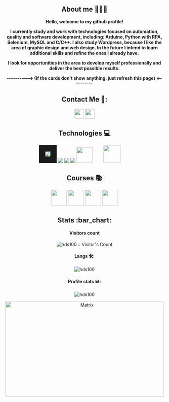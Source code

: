 <h2 align="center">About me 👨🏻‍💻 </h2>

<div align="center">
  
**Hello, welcome to my github profile!**

**I currently study and work with technologies focused on automation, quality and software development, including: Arduino, Python with RPA, Selenium, MySQL and C/C++. I also study Wordpress, because I like the area of graphic design and web design. In the future I intend to learn additional skills and refine the ones I already have.**

**I look for opportunities in the area to develop myself professionally and deliver the best possible results.**

**----------> (If the cards don't show anything, just refresh this page) <----------**

</div>

<h2 align="center">Contact Me 💼:</h2>  

  <div align="center">
    
  [<img src="https://www.vectorlogo.zone/logos/linkedin/linkedin-icon.svg" height="30"/></a>](https://www.linkedin.com/in/jo%C3%A3o-pedro-h-da-silva-8ab801284/)
  [<img src="https://www.vectorlogo.zone/logos/protonmail/protonmail-ar21.svg" height="30"/></a>](https://proton.me/mail)


</div>

<h2 align="center">Technologies 💻</h2>

<div align="center">
  
<img src="https://www.vectorlogo.zone/logos/wordpress/wordpress-ar21.svg" border="20"/>
<img src="https://www.vectorlogo.zone/logos/mysql/mysql-ar21.svg"/>
<img src="https://www.vectorlogo.zone/logos/python/python-horizontal.svg"/>
<img src="https://www.vectorlogo.zone/logos/arduino/arduino-ar21.svg"/>
<img src="https://upload.wikimedia.org/wikipedia/commons/thumb/1/18/ISO_C%2B%2B_Logo.svg/306px-ISO_C%2B%2B_Logo.png" height="50"/>
<img src="https://cdn-icons-png.flaticon.com/512/8001/8001983.png" height="55" hspace="30"/>

</div>

<h2 align="center">Courses 📚</h2>

<div align="center">

[<img src="https://hermes.dio.me/tracks/46ac522b-ff3e-4f73-b473-cfe634c26dac.png" height="50"/></a>](https://www.dio.me/certificate/7FFA4F22/share)
[<img src="https://hermes.dio.me/tracks/f7103da6-32cf-46a4-be1c-c97067534355.png" height="50"/></a>](https://www.dio.me/certificate/406E8C52/share)
[<img src="https://hermes.dio.me/tracks/d33ee9c3-8a34-4913-8bfa-d21bdc2109b0.png" height="50"/></a>](https://www.dio.me/certificate/2E6DBB78/share)
[<img src="https://hermes.dio.me/tracks/c18d5f71-9ffa-495f-99ea-a7d564bd93ca.png" height="50"/></a>](https://www.dio.me/certificate/48A6C156/share)

</div>

<h2 align="center">Stats :bar_chart:</h2>

<h4 align="center"> Visitors count</h4>

<p align="center"><img src="https://profile-counter.glitch.me/{hds100}/count.svg" alt="hds100 :: Visitor's Count" /></p>

<h4 align="center">Langs 🛠️:</h4>

<p align="center"><img src="https://github-readme-stats.vercel.app/api/top-langs/?username=hds100&layout=donut&theme=radical" alt="hds100" :: Top Langs" /></p>

<h4 align="center">Profile stats 📊:</h4>

<p align="center"><img src="https://github-readme-stats-sigma-five.vercel.app/api?username=hds100&show_icons=true&theme=cobalt" alt="hds100" :: Profile Stats" /></p>

<p align="center"><img src="https://tenor.com/pt-BR/view/the-matrix-reloaded-matrix-reloaded-neo-keanu-reeves-gif-4011236.gif" alt="Matrix" height="300" width="500"></p>
